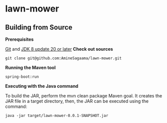 # lawn-mower
## Building from Source
**Prerequisites**

[Git](https://help.github.com/articles/set-up-git/) and [JDK 8 update 20 or later](http://www.oracle.com/technetwork/java/javase/downloads/index.html)
**Check out sources**

`git clone git@github.com:AmineSagaama/lawn-mower.git`

**Running the Maven tool**

`spring-boot:run`


**Executing with the Java command**

To build the JAR, perform the mvn clean package Maven goal. It creates the JAR file in a target directory, then, the JAR can be executed using the command:

`java -jar target/lawn-mower-0.0.1-SNAPSHOT.jar`
